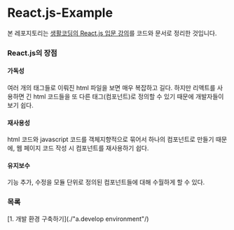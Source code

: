 # React.js-Example

본 레포지토리는 [생활코딩의 React.js 입문 강의](https://opentutorials.org/module/4058)를 코드와 문서로 정리한 것입니다.

### React.js의 장점

#### 가독성
여러 개의 태그들로 이뤄진 html 파일을 보면 매우 복잡하고 길다.
하지만 리액트를 사용하면 긴 html 코드들을 또 다른 태그(컴포넌트)로 정의할 수 있기 때문에 개발자들이 보기 쉽다. 

#### 재사용성
html 코드와 javascript 코드를 객체지향적으로 묶어서 하나의 컴포넌트로 만들기 때문에, 웹 페이지 코드 작성 시 컴포넌트를 재사용하기 쉽다.

#### 유지보수
기능 추가, 수정을 모듈 단위로 정의된 컴포넌트들에 대해 수월하게 할 수 있다.

### 목록
[1. 개발 환경 구축하기](./"a.develop environment"/)